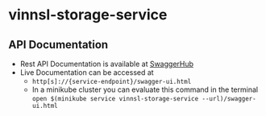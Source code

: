 # vinnsl-storage-service
## API Documentation
* Rest API Documentation is available at [SwaggerHub](https://app.swaggerhub.com/apis/a00908270/vinnsl-storage-service/0.0.1-SNAPSHOT)
* Live Documentation can be accessed at
    * ```http[s]://{service-endpoint}/swagger-ui.html```
    * In a minikube cluster you can evaluate this command in the terminal 
```open $(minikube service vinnsl-storage-service --url)/swagger-ui.html```
